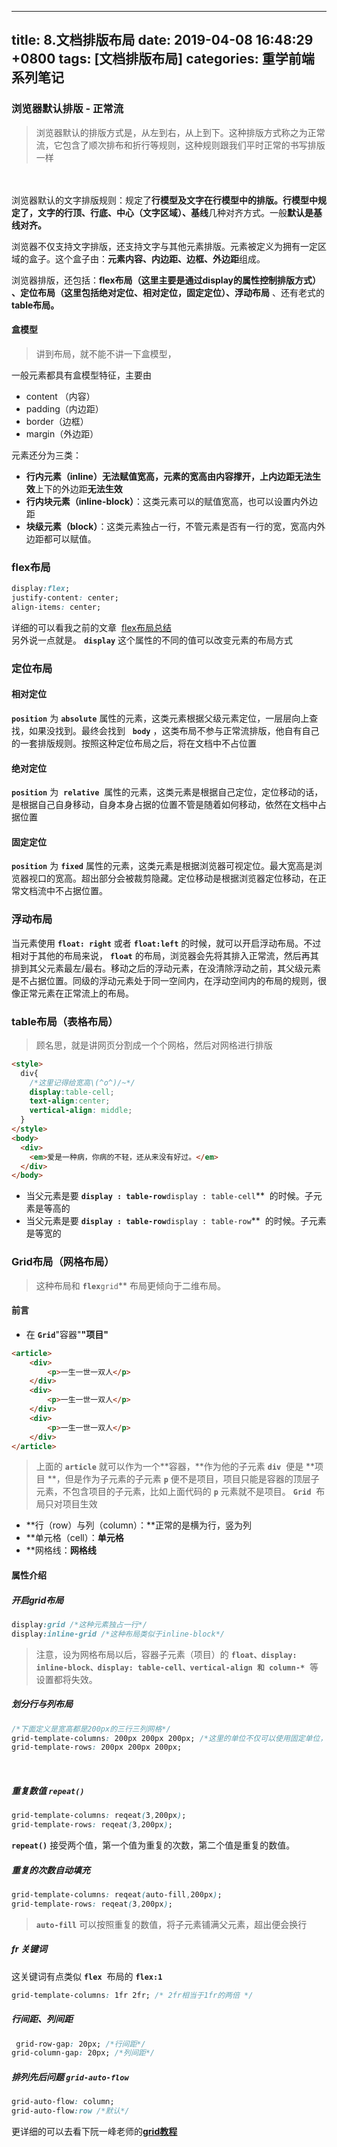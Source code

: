 
---
title: 8.文档排版布局
date: 2019-04-08 16:48:29 +0800
tags: [文档排版布局]
categories: 重学前端系列笔记
---
<a name="9243ba6c"></a>
### 浏览器默认排版 - 正常流
> 浏览器默认的排版方式是，从左到右，从上到下。这种排版方式称之为正常流，它包含了顺次排布和折行等规则，这种规则跟我们平时正常的书写排版一样

<br /><br />浏览器默认的文字排版规则：规定了**行模型及文字在行模型中的排版。**行模型中规定了，文字的**行顶、行底、中心（文字区域）、基线**几种对齐方式。一般**默认是基线对齐。**

浏览器不仅支持文字排版，还支持文字与其他元素排版。元素被定义为拥有一定区域的盒子。这个盒子由：**元素内容、内边距、边框、外边距**组成。

浏览器排版，还包括：**flex布局（**这里主要是通过display的属性控制排版方式**） 、定位布局（**这里包括**绝对定位、相对定位，固定定位）、浮动布局** 、还有老式的**table布局。**

<a name="335b97c0"></a>
#### 盒模型
> 讲到布局，就不能不讲一下盒模型，

一般元素都具有盒模型特征，主要由
* content （内容）
* padding（内边距）
* border（边框）
* margin（外边距）

元素还分为三类：
* **行内元素（inline）**无法赋值宽高**，元素的宽高由内容撑开，**上内边距**无法生效**上下的外边距**无法生效**
* **行内块元素（inline-block）**：这类元素可以的赋值宽高，也可以设置内外边距
* **块级元素（block）**：这类元素独占一行，不管元素是否有一行的宽，宽高内外边距都可以赋值。

<a name="2e169b41"></a>
### flex布局

```css
display:flex;
justify-content: center;
align-items: center;
```

详细的可以看我之前的文章  [flex布局总结](https://wuxin.netlify.com/passages/%E6%80%BB%E7%BB%93%E4%B8%80%E4%B8%8Bflex%E5%B8%83%E5%B1%80%E4%BD%BF%E7%94%A8/)<br />另外说一点就是。 **`display`** 这个属性的不同的值可以改变元素的布局方式

<a name="4eb6b409"></a>
### 定位布局
<a name="d0285350"></a>
#### 相对定位
**`position`** 为 **`absolute`** 属性的元素，这类元素根据父级元素定位，一层层向上查找，如果没找到。最终会找到   **`body`** ，这类布局不参与正常流排版，他自有自己的一套排版规则。按照这种定位布局之后，将在文档中不占位置
<a name="ff40a9ca"></a>
#### 绝对定位
**`position`** 为  **`relative`**  属性的元素，这类元素是根据自己定位，定位移动的话，是根据自己自身移动，自身本身占据的位置不管是随着如何移动，依然在文档中占据位置
<a name="7d121dca"></a>
#### 固定定位
**`position`** 为 **`fixed`** 属性的元素，这类元素是根据浏览器可视定位。最大宽高是浏览器视口的宽高。超出部分会被裁剪隐藏。定位移动是根据浏览器定位移动，在正常文档流中不占据位置。

<a name="ad793c09"></a>
### 浮动布局
当元素使用 **`float: right`** 或者 **`float:left`** 的时候，就可以开启浮动布局。不过相对于其他的布局来说， **`float`** 的布局，浏览器会先将其排入正常流，然后再其排到其父元素最左/最右。移动之后的浮动元素，在没清除浮动之前，其父级元素是不占据位置。同级的浮动元素处于同一空间内，在浮动空间内的布局的规则，很像正常元素在正常流上的布局。

<a name="a8fb79d2"></a>
### table布局（表格布局）
> 顾名思，就是讲网页分割成一个个网格，然后对网格进行排版

```html
<style>
  div{
    /*这里记得给宽高\(^o^)/~*/
    display:table-cell;
    text-align:center;
    vertical-align: middle;
  }
</style>
<body>
  <div>
    <em>爱是一种病，你病的不轻，还从来没有好过。</em>
  </div>
</body>
```

* 当父元素是要 **`display : table-row`**`display : table-cell`**  的时候。子元素是等高的
* 当父元素是要 **`display : table-row`**`display : table-row`**  的时候。子元素是等宽的
<a name="a5bed4e2"></a>
### Grid布局（网格布局）
> 这种布局和 **`flex`**`grid`** 布局更倾向于二维布局。

<a name="df368884"></a>
#### 前言
* 在 **`Grid`**"容器"**"项目"**
```html
<article>
    <div>
        <p>一生一世一双人</p>
    </div>
    <div>
        <p>一生一世一双人</p>
    </div>
    <div>
        <p>一生一世一双人</p>
    </div>
</article>
```
> 上面的 **`article`** 就可以作为一个**容器，**作为他的子元素 **`div`**  便是 **项目 **，但是作为子元素的子元素 **`p`** 便不是项目，项目只能是容器的顶层子元素，不包含项目的子元素，比如上面代码的 **`p`** 元素就不是项目。 **`Grid`**  布局只对项目生效


* **行（row）与列（column）：**正常的是横为行，竖为列
* **单元格（cell）：**单元格**
* **网格线：**网格线**

<a name="1527f2de"></a>
#### 属性介绍
<a name="0e8a88a1"></a>
##### 开启grid布局

```css
display:grid /*这种元素独占一行*/
display:inline-grid /*这种布局类似于inline-block*/
```
> 注意，设为网格布局以后，容器子元素（项目）的 **`float、display: inline-block、display: table-cell、vertical-align 和 column-*`**  等设置都将失效。


<a name="fe36677d"></a>
##### 划分行与列布局

```css
/*下面定义是宽高都是200px的三行三列网格*/
grid-template-columns: 200px 200px 200px; /*这里的单位不仅可以使用固定单位，也可以使用百分比*/
grid-template-rows: 200px 200px 200px;
```
 
<a name="8b54c79e"></a>
##### 重复数值 `repeat()` 

```css
grid-template-columns: reqeat(3,200px); 
grid-template-rows: reqeat(3,200px);
```
**`repeat()`** 接受两个值，第一个值为重复的次数，第二个值是重复的数值。

<a name="80ae2394"></a>
##### 重复的次数自动填充

```css
grid-template-columns: reqeat(auto-fill,200px); 
grid-template-rows: reqeat(3,200px);
```

> **`auto-fill`** 可以按照重复的数值，将子元素铺满父元素，超出便会换行


<a name="07b55829"></a>
##### fr 关键词
这关键词有点类似 **`flex`**  布局的 **`flex:1`** 

```css
grid-template-columns: 1fr 2fr; /* 2fr相当于1fr的两倍 */
```

<a name="e8bd0e48"></a>
##### 行间距、列间距

```css
 grid-row-gap: 20px; /*行间距*/
grid-column-gap: 20px; /*列间距*/
```

<a name="969e849d"></a>
##### 排列先后问题 `grid-auto-flow` 

```css
grid-auto-flow: column;
grid-auto-flow:row /*默认*/
```

更详细的可以去看下阮一峰老师的[**grid教程**](http://www.ruanyifeng.com/blog/2019/03/grid-layout-tutorial.html)






